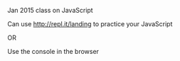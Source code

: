 Jan 2015 class on JavaScript

Can use http://repl.it/landing to practice your JavaScript

OR

Use the console in the browser